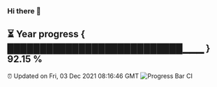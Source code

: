 ### Hi there 👋
⏳ Year progress { ███████████████████████████▁▁▁ } 92.15 %
---
⏰ Updated on Fri, 03 Dec 2021 08:16:46 GMT
![Progress Bar CI](https://github.com/liununu/liununu/workflows/Progress%20Bar%20CI/badge.svg)
